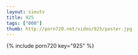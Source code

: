 ```yaml
--- 
layout: sieutv
title: 925
tags: ["000"]
thumb: http://porn720.net/video/925/poster.jpg
---
```

{% include porn720 key="925" %} 
